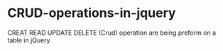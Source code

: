 # CRUD-operations-in-jquery
 CREAT READ UPDATE DELETE (Crud) operation are being preform on a table in jQuery  
